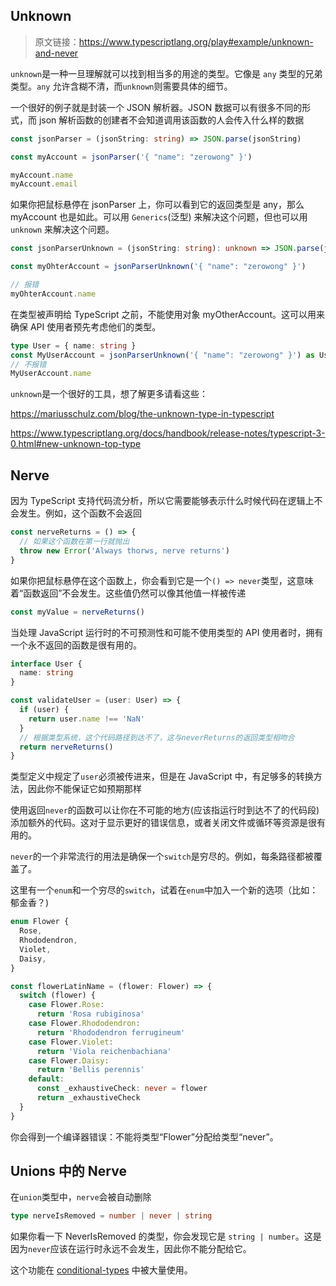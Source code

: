 ## Unknown

> 原文链接：<https://www.typescriptlang.org/play#example/unknown-and-never>

`unknown`是一种一旦理解就可以找到相当多的用途的类型。它像是 `any` 类型的兄弟类型。`any` 允许含糊不清，而`unknown`则需要具体的细节。

一个很好的例子就是封装一个 JSON 解析器。JSON 数据可以有很多不同的形式，而 json 解析函数的创建者不会知道调用该函数的人会传入什么样的数据

```ts
const jsonParser = (jsonString: string) => JSON.parse(jsonString)

const myAccount = jsonParser('{ "name": "zerowong" }')

myAccount.name
myAccount.email
```

如果你把鼠标悬停在 jsonParser 上，你可以看到它的返回类型是 any，那么 myAccount 也是如此。可以用 `Generics`(泛型) 来解决这个问题，但也可以用 `unknown` 来解决这个问题。

```ts
const jsonParserUnknown = (jsonString: string): unknown => JSON.parse(jsonString)

const myOhterAccount = jsonParserUnknown('{ "name": "zerowong" }')

// 报错
myOhterAccount.name
```

在类型被声明给 TypeScript 之前，不能使用对象 myOtherAccount。这可以用来确保 API 使用者预先考虑他们的类型。

```ts
type User = { name: string }
const MyUserAccount = jsonParserUnknown('{ "name": "zerowong" }') as User
// 不报错
MyUserAccount.name
```

`unknown`是一个很好的工具，想了解更多请看这些：

<https://mariusschulz.com/blog/the-unknown-type-in-typescript>

<https://www.typescriptlang.org/docs/handbook/release-notes/typescript-3-0.html#new-unknown-top-type>

## Nerve

因为 TypeScript 支持代码流分析，所以它需要能够表示什么时候代码在逻辑上不会发生。例如，这个函数不会返回

```ts
const nerveReturns = () => {
  // 如果这个函数在第一行就抛出
  throw new Error('Always thorws, nerve returns')
}
```

如果你把鼠标悬停在这个函数上，你会看到它是一个`() => never`类型，这意味着“函数返回”不会发生。这些值仍然可以像其他值一样被传递

```ts
const myValue = nerveReturns()
```

当处理 JavaScript 运行时的不可预测性和可能不使用类型的 API 使用者时，拥有一个永不返回的函数是很有用的。

```ts
interface User {
  name: string
}

const validateUser = (user: User) => {
  if (user) {
    return user.name !== 'NaN'
  }
  // 根据类型系统，这个代码路径到达不了，这与neverReturns的返回类型相吻合
  return nerveReturns()
}
```

类型定义中规定了`user`必须被传进来，但是在 JavaScript 中，有足够多的转换方法，因此你不能保证它如预期那样

使用返回`never`的函数可以让你在不可能的地方(应该指运行时到达不了的代码段)添加额外的代码。这对于显示更好的错误信息，或者关闭文件或循环等资源是很有用的。

`never`的一个非常流行的用法是确保一个`switch`是穷尽的。例如，每条路径都被覆盖了。

这里有一个`enum`和一个穷尽的`switch`，试着在`enum`中加入一个新的选项（比如：郁金香？)

```ts
enum Flower {
  Rose,
  Rhododendron,
  Violet,
  Daisy,
}

const flowerLatinName = (flower: Flower) => {
  switch (flower) {
    case Flower.Rose:
      return 'Rosa rubiginosa'
    case Flower.Rhododendron:
      return 'Rhododendron ferrugineum'
    case Flower.Violet:
      return 'Viola reichenbachiana'
    case Flower.Daisy:
      return 'Bellis perennis'
    default:
      const _exhaustiveCheck: never = flower
      return _exhaustiveCheck
  }
}
```

你会得到一个编译器错误：不能将类型“Flower”分配给类型“never”。

## Unions 中的 Nerve

在`union`类型中，`nerve`会被自动删除

```ts
type nerveIsRemoved = number | never | string
```

如果你看一下 NeverIsRemoved 的类型，你会发现它是 `string | number`。这是因为`never`应该在运行时永远不会发生，因此你不能分配给它。

这个功能在 [conditional-types] 中被大量使用。

[conditional-types]: ./conditional-types.md

